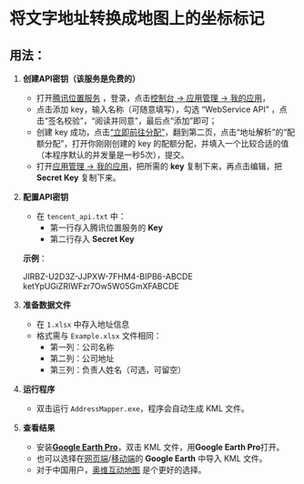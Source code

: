 
# 将文字地址转换成地图上的坐标标记

## 用法：

1. **创建API密钥（该服务是免费的）**
   - 打开[腾讯位置服务](https://lbs.qq.com/) ，登录，点击[控制台 → 应用管理 → 我的应用](https://lbs.qq.com/dev/console/application/mine)，  
   - 点击添加 key，输入名称（可随意填写），勾选 “WebService API” ，点击“签名校验”，“阅读并同意”，最后点“添加”即可；   
   - 创建 key 成功，点击[“立即前往分配”](https://lbs.qq.com/dev/console/quota/account)，翻到第二页，点击“地址解析”的“配额分配”，打开你刚刚创建的 key 的配额分配，并填入一个比较合适的值（本程序默认的并发量是一秒5次），提交。
   - 打开[应用管理 → 我的应用](https://lbs.qq.com/dev/console/application/mine)，把所需的 **key** 复制下来，再点击编辑，把 **Secret Key** 复制下来。
   

2. **配置API密钥**  
   - 在 `tencent_api.txt` 中：
     - 第一行存入腾讯位置服务的 **Key**  
     - 第二行存入 **Secret Key**  

   **示例**：

   JIRBZ-U2D3Z-JJPXW-7FHM4-BIPB6-ABCDE   
   ketYpUGiZRIWFzr7Ow5W05GmXFABCDE

4. **准备数据文件**  
   - 在 `1.xlsx` 中存入地址信息  
   - 格式需与 `Example.xlsx` 文件相同：  
     - 第一列：公司名称  
     - 第二列：公司地址  
     - 第三列：负责人姓名（可选，可留空）  

5. **运行程序**  
   - 双击运行 `AddressMapper.exe`，程序会自动生成 KML 文件。

6. **查看结果**  
   - 安装[**Google Earth Pro**](https://support.google.com/earth/answer/168344#zippy=%2C%E4%B8%8B%E8%BD%BD-google-%E5%9C%B0%E7%90%83-pro-%E7%9B%B4%E6%8E%A5%E5%AE%89%E8%A3%85%E7%A8%8B%E5%BA%8F)，双击 KML 文件，用**Google Earth Pro**打开。
   - 也可以选择在[网页端](https://earth.google.com/web)/[移动端](https://play.google.com/store/apps/details?id=com.google.earth)的 **Google Earth** 中导入 KML 文件。
   - 对于中国用户，[奥维互动地图](https://www.ovital.com/download/) 是个更好的选择。
